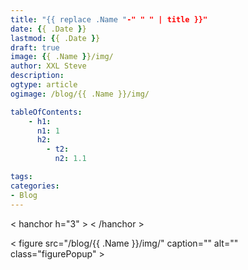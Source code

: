 ```yaml
---
title: "{{ replace .Name "-" " " | title }}"
date: {{ .Date }}
lastmod: {{ .Date }}
draft: true
image: {{ .Name }}/img/
author: XXL Steve
description:
ogtype: article
ogimage: /blog/{{ .Name }}/img/

tableOfContents:
    - h1:
      n1: 1
      h2:
        - t2:
          n2: 1.1

tags:
categories:
- Blog
---
```


< hanchor h="3" >
< /hanchor >

< figure src="/blog/{{ .Name }}/img/" caption="" alt="" class="figurePopup" >